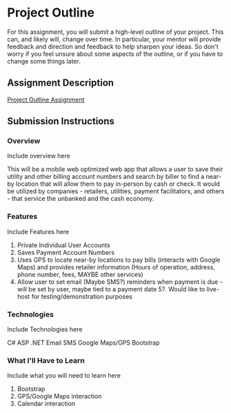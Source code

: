 # Project Outline
For this assignment, you will submit a high-level outline of your project. This can, and likely will, change over time. In particular, your mentor will provide feedback and direction and feedback to help sharpen your ideas. So don't worry if you feel unsure about some aspects of the outline, or if you have to change some things later.

## Assignment Description
[Project Outline Assignment](https://education.launchcode.org/liftoff/assignments/project-outline/)

## Submission Instructions

### Overview
Include overview here

This will be a mobile web optimized web app that allows a user to save their utility and other billing account numbers and search by biller to find a near-by location that will allow them to pay in-person by cash or check.  It would be utilized by companies - retailers, utilities, payment facilitators, and others - that service the unbanked and the cash economy.

### Features
Include Features here

1. Private Individual User Accounts
2. Saves Payment Account Numbers
3. Uses GPS to locate near-by locations to pay bills (interacts with Google Maps) and provides retailer information (Hours of operation, address, phone number, fees, MAYBE other services)
4. Allow user to set email (Maybe SMS?) reminders when payment is due - will be set by user, maybe tied to a payment date
5?. Would like to live-host for testing/demonstration purposes
### Technologies
Include Technologies here

C#
ASP
.NET
Email
SMS
Google Maps/GPS
Bootstrap

### What I'll Have to Learn
Include what you will need to learn here

1. Bootstrap
2. GPS/Google Maps interaction
3. Calendar interaction
